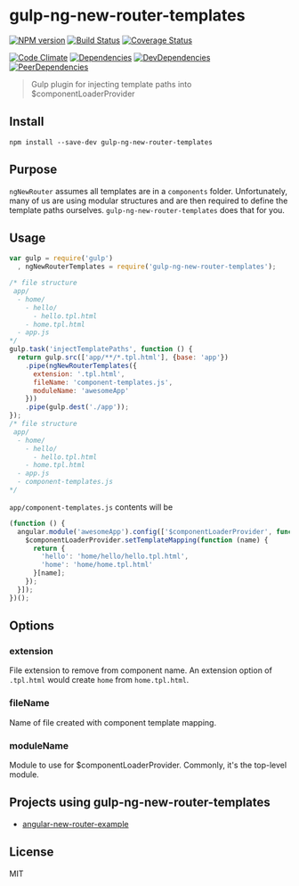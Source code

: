 # gulp-ng-new-router-templates
[![NPM version](https://badge.fury.io/js/gulp-ng-new-router-templates.svg)](http://badge.fury.io/js/gulp-ng-new-router-templates) [![Build Status](https://travis-ci.org/dustinspecker/gulp-ng-new-router-templates.svg)](https://travis-ci.org/dustinspecker/gulp-ng-new-router-templates) [![Coverage Status](https://img.shields.io/coveralls/dustinspecker/gulp-ng-new-router-templates.svg)](https://coveralls.io/r/dustinspecker/gulp-ng-new-router-templates?branch=master)

[![Code Climate](https://codeclimate.com/github/dustinspecker/gulp-ng-new-router-templates/badges/gpa.svg)](https://codeclimate.com/github/dustinspecker/gulp-ng-new-router-templates) [![Dependencies](https://david-dm.org/dustinspecker/gulp-ng-new-router-templates.svg)](https://david-dm.org/dustinspecker/gulp-ng-new-router-templates/#info=dependencies&view=table) [![DevDependencies](https://david-dm.org/dustinspecker/gulp-ng-new-router-templates/dev-status.svg)](https://david-dm.org/dustinspecker/gulp-ng-new-router-templates/#info=devDependencies&view=table) [![PeerDependencies](https://david-dm.org/dustinspecker/gulp-ng-new-router-templates/peer-status.svg)](https://david-dm.org/dustinspecker/gulp-ng-new-router-templates/#info=peerDependencies&view=table)


> Gulp plugin for injecting template paths into $componentLoaderProvider

## Install
`npm install --save-dev gulp-ng-new-router-templates`

## Purpose
`ngNewRouter` assumes all templates are in a `components` folder. Unfortunately, many of us are using modular structures and are then required to define the template paths ourselves. `gulp-ng-new-router-templates` does that for you.

## Usage

```javascript
var gulp = require('gulp')
  , ngNewRouterTemplates = require('gulp-ng-new-router-templates');

/* file structure
 app/
  - home/
    - hello/
      - hello.tpl.html
    - home.tpl.html
  - app.js
*/
gulp.task('injectTemplatePaths', function () {
  return gulp.src(['app/**/*.tpl.html'], {base: 'app'})
    .pipe(ngNewRouterTemplates({
      extension: '.tpl.html',
      fileName: 'component-templates.js',
      moduleName: 'awesomeApp'
    }))
    .pipe(gulp.dest('./app'));
});
/* file structure
 app/
  - home/
    - hello/
      - hello.tpl.html
    - home.tpl.html
  - app.js
  - component-templates.js
*/
```

`app/component-templates.js` contents will be
```js
(function () {
  angular.module('awesomeApp').config(['$componentLoaderProvider', function ($componentLoaderProvider) {
    $componentLoaderProvider.setTemplateMapping(function (name) {
      return {
        'hello': 'home/hello/hello.tpl.html',
        'home': 'home/home.tpl.html'
      }[name];
    });
  }]);
})();
```

## Options
### extension
File extension to remove from component name. An extension option of `.tpl.html` would create `home` from `home.tpl.html`.

### fileName
Name of file created with component template mapping.

### moduleName
Module to use for $componentLoaderProvider. Commonly, it's the top-level module.

## Projects using gulp-ng-new-router-templates
- [angular-new-router-example](https://github.com/dustinspecker/angular-new-router-example)

## License
MIT